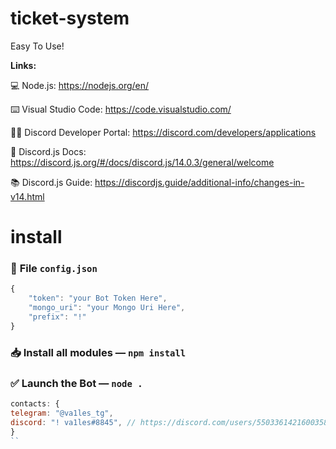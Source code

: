 # ticket-system
Easy To Use!

**Links:**

💻 Node.js: https://nodejs.org/en/

⌨️ Visual Studio Code: https://code.visualstudio.com/

🧑‍💻 Discord Developer Portal: https://discord.com/developers/applications

📑 Discord.js Docs: https://discord.js.org/#/docs/discord.js/14.0.3/general/welcome

📚 Discord.js Guide: https://discordjs.guide/additional-info/changes-in-v14.html

# install
### 📨 **File** `config.json`
```js
{
    "token": "your Bot Token Here",
    "mongo_uri": "your Mongo Uri Here",
    "prefix": "!"
}
```

### 📥 Install all modules — `npm install`

### ✅ Launch the Bot — `node .`

```js
contacts: {
telegram: "@va1les_tg",
discord: "! va1les#8845", // https://discord.com/users/550336142160035840
}
``